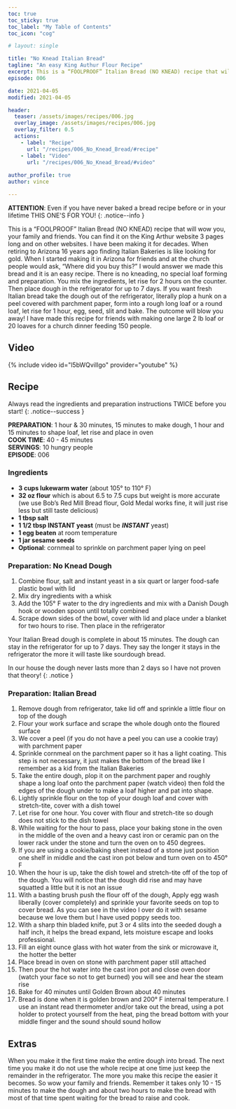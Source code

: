 ```yaml
---
toc: true
toc_sticky: true
toc_label: "My Table of Contents"
toc_icon: "cog"

# layout: single

title: "No Knead Italian Bread"
tagline: "An easy King Authur Flour Recipe"
excerpt: This is a “FOOLPROOF” Italian Bread (NO KNEAD) recipe that will wow you, your family and friends. You can find it on the King Arthur website 3 pages long and on other websites. I have been making it for decades.
episode: 006

date: 2021-04-05
modified: 2021-04-05

header:
  teaser: /assets/images/recipes/006.jpg
  overlay_image: /assets/images/recipes/006.jpg
  overlay_filter: 0.5
  actions:
    - label: "Recipe"
      url: "/recipes/006_No_Knead_Bread/#recipe"
    - label: "Video"
      url: "/recipes/006_No_Knead_Bread/#video"
 
author_profile: true
author: vince

---
```


**ATTENTION**: Even if you have never baked a bread recipe before or in your lifetime THIS ONE'S FOR YOU!
{: .notice--info }

This is a “FOOLPROOF” Italian Bread (NO KNEAD) recipe that will wow you, your family and friends. You can find it on the King Arthur website 3 pages long and on other websites. I have been making it for decades. When retiring to Arizona 16 years ago finding Italian Bakeries is like looking for gold. When I started making it in Arizona for friends and at the church people would ask, “Where did you buy this?” I would answer we made this bread and it is an easy recipe. There is no kneading, no special loaf forming and preparation. You mix the ingredients, let rise for 2 hours on the counter. Then place dough in the refrigerator for up to 7 days. If you want fresh Italian bread take the dough out of the refrigerator, literally plop a hunk on a peel covered with parchment paper, form into a rough long loaf or a round loaf, let rise for 1 hour, egg, seed, slit and bake. The outcome will blow you away! I have made this recipe for friends with making one large 2 lb loaf or 20 loaves for a church dinner feeding 150 people.

## Video

{% include video id="l5bWQviIlgo" provider="youtube" %}

## Recipe

Always read the ingredients and preparation instructions TWICE before you start!
{: .notice--success }

**PREPARATION**: 1 hour & 30 minutes, 15 minutes to make dough, 1 hour and 15 minutes to shape loaf, let rise and place in oven<br>
**COOK TIME**: 40 - 45 minutes<br>
**SERVINGS**: 10 hungry people<br>
**EPISODE**: 006

### Ingredients

* **3 cups lukewarm water** (about 105&deg; to 110&deg; F)
* **32 oz	flour** which is about 6.5 to 7.5 cups but weight is more accurate (we use Bob’s Red Mill Bread flour, Gold Medal works fine, it will just rise less but still taste delicious)
* **1 tbsp salt**
* **1 1/2 tbsp INSTANT yeast** (must be **_INSTANT_** yeast)
* **1	egg beaten** at room temperature
* **1 jar sesame seeds**
* **Optional**: cornmeal to sprinkle on parchment paper lying on peel

### Preparation: No Knead Dough

1. Combine flour, salt and instant yeast in a six quart or larger food-safe plastic bowl with lid
2. Mix dry ingredients with a whisk
3. Add the 105&deg; F water to the dry ingredients and mix with a Danish Dough hook or wooden spoon until totally combined
4. Scrape down sides of the bowl, cover with lid and place under a blanket for two hours to rise. Then place in the refrigerator

 Your Italian Bread dough is complete in about 15 minutes. The dough can stay in the refrigerator for up to 7 days. They say the longer it stays in the refrigerator the more it will taste like sourdough bread. 

In our house the dough never lasts more than 2 days so I have not proven that theory!
{: .notice }
 
### Preparation: Italian Bread

1. Remove dough from refrigerator, take lid off and sprinkle a little flour on top of the dough
2. Flour your work surface and scrape the whole dough onto the floured surface
3. We cover a peel (if you do not have a peel you can use a cookie tray) with parchment paper
4. Sprinkle cornmeal on the parchment paper so it has a light coating. This step is not necessary, it just makes the bottom of the bread like I remember as a kid from the Italian Bakeries 
5. Take the entire dough, plop it on the parchment paper and roughly shape a long loaf onto the parchment paper (watch video) then fold the edges of the dough under to make a loaf higher and pat into shape.
6. Lightly sprinkle flour on the top of your dough loaf and cover with stretch-tite, cover with a dish towel
7. Let rise for one hour. You cover with flour and stretch-tite so dough does not stick to the dish towel
8. While waiting for the hour to pass, place your baking stone in the oven in the middle of the oven and a heavy cast iron or ceramic pan on the lower rack under the stone and turn the oven on to 450 degrees.
9. If you are using a cookie/baking sheet instead of a stone just position one shelf in middle and the cast iron pot below and turn oven on to 450&deg; F
10. When the hour is up, take the dish towel and stretch-tite off of the top of the dough. You will notice that the dough did rise and may have squatted a little but it is not an issue
11. With a basting brush push the flour off of the dough, Apply egg wash liberally (cover completely) and sprinkle your favorite seeds on top to cover bread. As you can see in the video I over do it with sesame because we love them but I have used poppy seeds too.
12. With a sharp thin bladed knife, put 3 or 4 slits into the seeded dough a half inch, it helps the bread expand, lets moisture escape and looks professional.
13. Fill an eight ounce glass with hot water from the sink or microwave it, the hotter the better
14. Place bread in oven on stone with parchment paper still attached
15. Then pour the hot water into the cast iron pot and close oven door (watch your face so not to get burned) you will see and hear the steam rise
16. Bake for 40 minutes until Golden Brown about 40 minutes
17. Bread is done when it is golden brown and 200&deg; F internal temperature. I use an instant read thermometer and/or take out the bread, using a pot holder to protect yourself from the heat, ping the bread bottom with your middle finger and the sound should sound hollow

## Extras

When you make it the first time make the entire dough into bread. The next time you make it do not use the whole recipe at one time just keep the remainder in the refrigerator. The more you make this recipe the easier it becomes. So wow your family and friends. Remember it takes only 10 - 15 minutes to make the dough and about two hours to make the bread with most of that time spent waiting for the bread to raise and cook.
